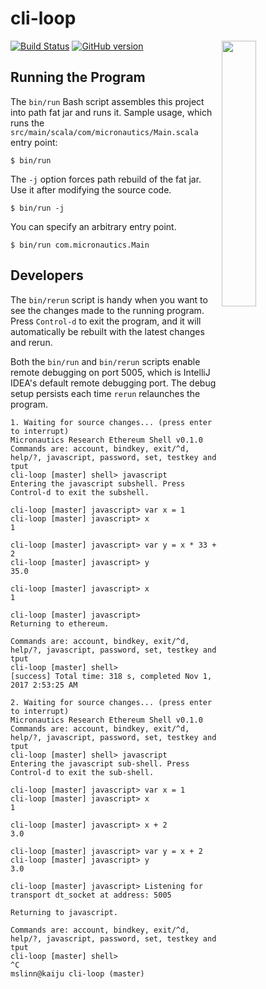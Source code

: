 # cli-loop

<img src='https://raw.githubusercontent.com/mslinn/cli-loop/gh-pages/images/cliLoop.png' align='right' width='33%'>

[![Build Status](https://travis-ci.org/mslinn/cli-loop.svg?branch=master)](https://travis-ci.org/mslinn/cli-loop)
[![GitHub version](https://badge.fury.io/gh/mslinn%2Fcli-loop.svg)](https://badge.fury.io/gh/mslinn%2Fcli-loop)

## Running the Program
The `bin/run` Bash script assembles this project into path fat jar and runs it.
Sample usage, which runs the `src/main/scala/com/micronautics/Main.scala` entry point:

```
$ bin/run
```

The `-j` option forces path rebuild of the fat jar.
Use it after modifying the source code.

```
$ bin/run -j
```

You can specify an arbitrary entry point.
```
$ bin/run com.micronautics.Main
```

## Developers
The `bin/rerun` script is handy when you want to see the changes made to the running program.
Press `Control-d` to exit the program, and it will automatically be rebuilt with the latest changes and rerun.

Both the `bin/run` and `bin/rerun` scripts enable remote debugging on port 5005, 
which is IntelliJ IDEA's default remote debugging port.
The debug setup persists each time `rerun` relaunches the program.

```
1. Waiting for source changes... (press enter to interrupt)
Micronautics Research Ethereum Shell v0.1.0
Commands are: account, bindkey, exit/^d, help/?, javascript, password, set, testkey and tput
cli-loop [master] shell> javascript
Entering the javascript subshell. Press Control-d to exit the subshell.

cli-loop [master] javascript> var x = 1
cli-loop [master] javascript> x
1

cli-loop [master] javascript> var y = x * 33 + 2
cli-loop [master] javascript> y
35.0

cli-loop [master] javascript> x
1

cli-loop [master] javascript>
Returning to ethereum.

Commands are: account, bindkey, exit/^d, help/?, javascript, password, set, testkey and tput
cli-loop [master] shell>
[success] Total time: 318 s, completed Nov 1, 2017 2:53:25 AM

2. Waiting for source changes... (press enter to interrupt)
Micronautics Research Ethereum Shell v0.1.0
Commands are: account, bindkey, exit/^d, help/?, javascript, password, set, testkey and tput
cli-loop [master] shell> javascript
Entering the javascript sub-shell. Press Control-d to exit the sub-shell.

cli-loop [master] javascript> var x = 1
cli-loop [master] javascript> x
1

cli-loop [master] javascript> x + 2
3.0

cli-loop [master] javascript> var y = x + 2
cli-loop [master] javascript> y
3.0

cli-loop [master] javascript> Listening for transport dt_socket at address: 5005

Returning to javascript.

Commands are: account, bindkey, exit/^d, help/?, javascript, password, set, testkey and tput
cli-loop [master] shell>
^C
mslinn@kaiju cli-loop (master)
```
